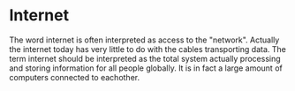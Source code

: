 # Internet

The word internet is often interpreted as access to the "network".  Actually the internet today has very little to do with the cables transporting data. The term internet should be interpreted as the total system actually processing and storing information for all people globally. It is in fact a large amount of computers connected to eachother.
